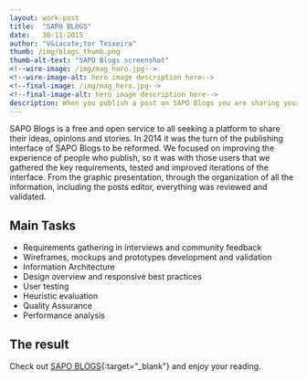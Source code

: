```yaml
---
layout: work-post
title:  "SAPO BLOGS"
date:   30-11-2015
author: "V&iacute;tor Teixeira"
thumb: /img/blogs_thumb.png
thumb-alt-text: "SAPO Blogs screenshot"
<!--wire-image: /img/mag_hero.jpg-->
<!--wire-image-alt: hero image description here-->
<!--final-image: /img/mag_hero.jpg-->
<!--final-image-alt: hero image description here-->
description: When you publish a post on SAPO Blogs you are sharing your thoughts, ideas and opinions with the largest Portuguese community of authors and blog readers.
---
```

SAPO Blogs is a free and open service to all seeking a platform to share their ideas, opinions and stories. In 2014 it was the turn of the publishing interface of SAPO Blogs to be reformed. We focused on improving the experience of people who publish, so it was with those users that we gathered the key requirements, tested and improved iterations of the interface. From the graphic presentation, through the organization of all the information, including the posts editor, everything was reviewed and validated.

## Main Tasks
- Requirements gathering in interviews and community feedback
- Wireframes, mockups and prototypes development and validation
- Information Architecture
- Design overview and responsive best practices
- User testing
- Heuristic evaluation
- Quality Assurance
- Performance analysis

## The result
Check out [SAPO BLOGS][blogs]{:target="_blank"} and enjoy your reading.

[blogs]:      http://blogs.sapo.pt

